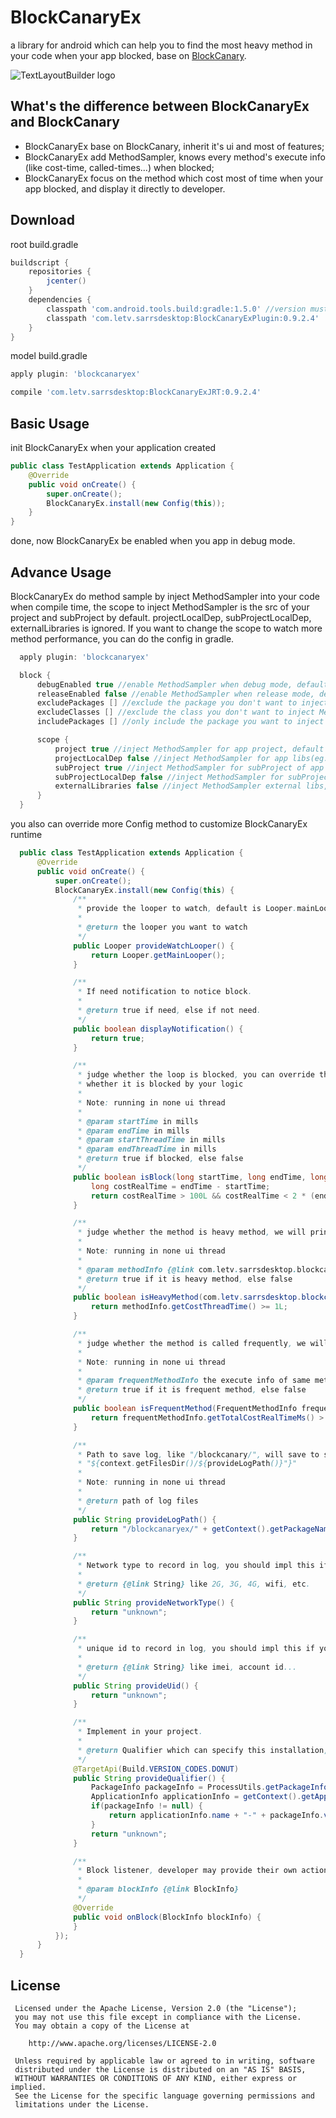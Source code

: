 BlockCanaryEx
=============
a library for android which can help you to find the most heavy method in your code when your app blocked,
base on [BlockCanary](https://github.com/markzhai/AndroidPerformanceMonitor).

![TextLayoutBuilder logo](./sample.png)

What's the difference between BlockCanaryEx and BlockCanary
-------------
- BlockCanaryEx base on BlockCanary, inherit it's ui and most of features;
- BlockCanaryEx add MethodSampler, knows every method's execute info (like cost-time, called-times...) when blocked;
- BlockCanaryEx focus on the method which cost most of time when your app blocked, and display it directly to developer.

Download
-------------
root build.gradle
```groovy
buildscript {
    repositories {
        jcenter()
    }
    dependencies {
        classpath 'com.android.tools.build:gradle:1.5.0' //version must >= 1.5.0
        classpath 'com.letv.sarrsdesktop:BlockCanaryExPlugin:0.9.2.4'
    }
}
```
model build.gradle
```groovy
apply plugin: 'blockcanaryex'
```

```groovy
compile 'com.letv.sarrsdesktop:BlockCanaryExJRT:0.9.2.4'
```

Basic Usage
-------------

init BlockCanaryEx when your application created

```java
public class TestApplication extends Application {
    @Override
    public void onCreate() {
        super.onCreate();
        BlockCanaryEx.install(new Config(this));
    }
}
```

done, now BlockCanaryEx be enabled when you app in debug mode.

Advance Usage
-------------

BlockCanaryEx do method sample by inject MethodSampler into your code when compile time,
the scope to inject MethodSampler is the src of your project and subProject by default.
projectLocalDep, subProjectLocalDep, externalLibraries is ignored. If you want to change
the scope to watch more method performance, you can do the config in gradle.

```groovy
  apply plugin: 'blockcanaryex'

  block {
      debugEnabled true //enable MethodSampler when debug mode, default true
      releaseEnabled false //enable MethodSampler when release mode, default false
      excludePackages [] //exclude the package you don't want to inject MethodSampler, eg: ['com.android', 'android.support']
      excludeClasses [] //exclude the class you don't want to inject MethodSampler
      includePackages [] //only include the package you want to inject MethodSampler, packages which don't included will not be injected

      scope {
          project true //inject MethodSampler for app project, default true
          projectLocalDep false //inject MethodSampler for app libs(eg: .jar), default false
          subProject true //inject MethodSampler for subProject of app project, default true
          subProjectLocalDep false //inject MethodSampler for subProject libs, default false
          externalLibraries false //inject MethodSampler external libs, default false
      }
  }
 ```

you also can override more Config method to customize BlockCanaryEx runtime

```java
  public class TestApplication extends Application {
      @Override
      public void onCreate() {
          super.onCreate();
          BlockCanaryEx.install(new Config(this) {
              /**
               * provide the looper to watch, default is Looper.mainLooper()
               *
               * @return the looper you want to watch
               */
              public Looper provideWatchLooper() {
                  return Looper.getMainLooper();
              }

              /**
               * If need notification to notice block.
               *
               * @return true if need, else if not need.
               */
              public boolean displayNotification() {
                  return true;
              }

              /**
               * judge whether the loop is blocked, you can override this to decide
               * whether it is blocked by your logic
               *
               * Note: running in none ui thread
               *
               * @param startTime in mills
               * @param endTime in mills
               * @param startThreadTime in mills
               * @param endThreadTime in mills
               * @return true if blocked, else false
               */
              public boolean isBlock(long startTime, long endTime, long startThreadTime, long endThreadTime) {
                  long costRealTime = endTime - startTime;
                  return costRealTime > 100L && costRealTime < 2 * (endThreadTime - startThreadTime);
              }

              /**
               * judge whether the method is heavy method, we will print heavy method in log
               *
               * Note: running in none ui thread
               *
               * @param methodInfo {@link com.letv.sarrsdesktop.blockcanaryex.jrt.MethodInfo}
               * @return true if it is heavy method, else false
               */
              public boolean isHeavyMethod(com.letv.sarrsdesktop.blockcanaryex.jrt.MethodInfo methodInfo) {
                  return methodInfo.getCostThreadTime() >= 1L;
              }

              /**
               * judge whether the method is called frequently, we will print frequent method in log
               *
               * Note: running in none ui thread
               *
               * @param frequentMethodInfo the execute info of same method in this loop {@link FrequentMethodInfo}
               * @return true if it is frequent method, else false
               */
              public boolean isFrequentMethod(FrequentMethodInfo frequentMethodInfo) {
                  return frequentMethodInfo.getTotalCostRealTimeMs() > 1L && frequentMethodInfo.getCalledTimes() > 1;
              }

              /**
               * Path to save log, like "/blockcanary/", will save to sdcard if can, else we will save to
               * "${context.getFilesDir()/${provideLogPath()}"}"
               *
               * Note: running in none ui thread
               *
               * @return path of log files
               */
              public String provideLogPath() {
                  return "/blockcanaryex/" + getContext().getPackageName() + "/";
              }

              /**
               * Network type to record in log, you should impl this if you want to record this
               *
               * @return {@link String} like 2G, 3G, 4G, wifi, etc.
               */
              public String provideNetworkType() {
                  return "unknown";
              }

              /**
               * unique id to record in log, you should impl this if you want to record this
               *
               * @return {@link String} like imei, account id...
               */
              public String provideUid() {
                  return "unknown";
              }

              /**
               * Implement in your project.
               *
               * @return Qualifier which can specify this installation, like version + flavor.
               */
              @TargetApi(Build.VERSION_CODES.DONUT)
              public String provideQualifier() {
                  PackageInfo packageInfo = ProcessUtils.getPackageInfo(getContext());
                  ApplicationInfo applicationInfo = getContext().getApplicationInfo();
                  if(packageInfo != null) {
                      return applicationInfo.name + "-" + packageInfo.versionName;
                  }
                  return "unknown";
              }

              /**
               * Block listener, developer may provide their own actions
               *
               * @param blockInfo {@link BlockInfo}
               */
              @Override
              public void onBlock(BlockInfo blockInfo) {
              }
          });
      }
  }
 ```

License
-------

     Licensed under the Apache License, Version 2.0 (the "License");
     you may not use this file except in compliance with the License.
     You may obtain a copy of the License at

        http://www.apache.org/licenses/LICENSE-2.0

     Unless required by applicable law or agreed to in writing, software
     distributed under the License is distributed on an "AS IS" BASIS,
     WITHOUT WARRANTIES OR CONDITIONS OF ANY KIND, either express or implied.
     See the License for the specific language governing permissions and
     limitations under the License.